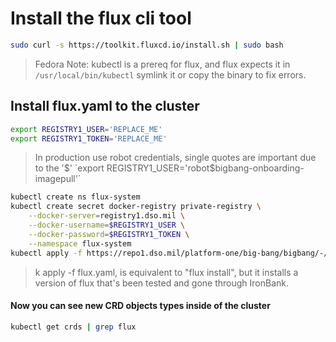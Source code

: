 # Install the flux cli tool

```bash
sudo curl -s https://toolkit.fluxcd.io/install.sh | sudo bash
```
>   Fedora Note: kubectl is a prereq for flux, and flux expects it in `/usr/local/bin/kubectl` symlink it or copy the binary to fix errors.

## Install flux.yaml to the cluster
```bash
export REGISTRY1_USER='REPLACE_ME'
export REGISTRY1_TOKEN='REPLACE_ME'
```
> In production use robot credentials, single quotes are important due to the '$'  
`export REGISTRY1_USER='robot$bigbang-onboarding-imagepull'`


```bash
kubectl create ns flux-system
kubectl create secret docker-registry private-registry \
    --docker-server=registry1.dso.mil \
    --docker-username=$REGISTRY1_USER \
    --docker-password=$REGISTRY1_TOKEN \
    --namespace flux-system
kubectl apply -f https://repo1.dso.mil/platform-one/big-bang/bigbang/-/raw/master/scripts/deploy/flux.yaml
```
>   k apply -f flux.yaml, is equivalent to "flux install", but it installs a version of flux that's been tested and gone through IronBank.


#### Now you can see new CRD objects types inside of the cluster
```bash
kubectl get crds | grep flux
```
